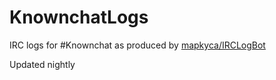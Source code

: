 # KnownchatLogs
IRC logs for #Knownchat as produced by [mapkyca/IRCLogBot](https://github.com/mapkyca/IRCLogBot)

Updated nightly
